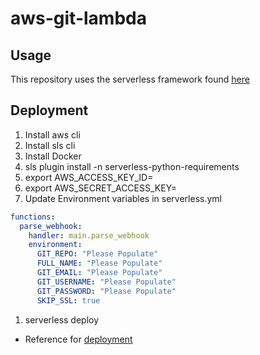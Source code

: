# aws-git-lambda

## Usage

This repository uses the serverless framework found [here](https://serverless.com/)

## Deployment

1. Install aws cli
1. Install sls cli
1. Install Docker
1. sls plugin install -n serverless-python-requirements
1. export AWS_ACCESS_KEY_ID=<your-key-here>
1. export AWS_SECRET_ACCESS_KEY=<your-secret-key-here>
1. Update Environment variables in serverless.yml
```yaml
functions:
  parse_webhook:
    handler: main.parse_webhook
    environment:
      GIT_REPO: "Please Populate"
      FULL_NAME: "Please Populate"
      GIT_EMAIL: "Please Populate"
      GIT_USERNAME: "Please Populate"
      GIT_PASSWORD: "Please Populate"
      SKIP_SSL: true
```
1. serverless deploy


* Reference for [deployment](https://serverless.com/framework/docs/providers/aws/guide/deploying/)

